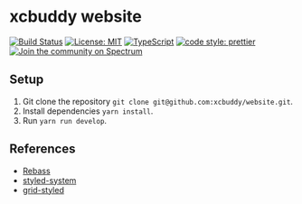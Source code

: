 # xcbuddy website

[![Build Status](https://travis-ci.org/xcbuddy/website.svg?branch=master)](https://travis-ci.org/xcbuddy/website)
[![License: MIT](https://img.shields.io/badge/License-MIT-yellow.svg)](https://opensource.org/licenses/MIT)
[![TypeScript](https://badges.frapsoft.com/typescript/love/typescript.svg?v=101)](https://github.com/ellerbrock/typescript-badges/)
[![code style: prettier](https://img.shields.io/badge/code_style-prettier-ff69b4.svg?style=flat-square)](https://github.com/prettier/prettier)
[![Join the community on Spectrum](https://withspectrum.github.io/badge/badge.svg)](https://spectrum.chat/xcbuddy)

## Setup

1.  Git clone the repository `git clone git@github.com:xcbuddy/website.git`.
2.  Install dependencies `yarn install`.
3.  Run `yarn run develop`.

## References

* [Rebass](http://jxnblk.com/rebass/)
* [styled-system](https://github.com/jxnblk/styled-system)
* [grid-styled](https://github.com/jxnblk/grid-styled)
